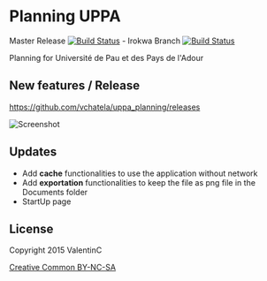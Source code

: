# Planning UPPA 
Master Release [![Build Status](https://travis-ci.org/vchatela/uppa_planning.svg?branch=master)](https://travis-ci.org/vchatela/uppa_planning)  -  Irokwa Branch [![Build Status](https://travis-ci.org/vchatela/uppa_planning.svg?branch=IroKwa)](https://travis-ci.org/vchatela/uppa_planning)

Planning for Université de Pau et des Pays de l'Adour

## New features / Release

https://github.com/vchatela/uppa_planning/releases

![Screenshot](http://img15.hostingpics.net/pics/656569Screenshot20150921211605.png)

## Updates
* Add **cache** functionalities to use the application without network
* Add **exportation** functionalities to keep the file as png file in the Documents folder
* StartUp page

## License

Copyright 2015 ValentinC

[Creative Common BY-NC-SA](http://creativecommons.org/licenses/by-nc-sa/4.0/legalcode)
